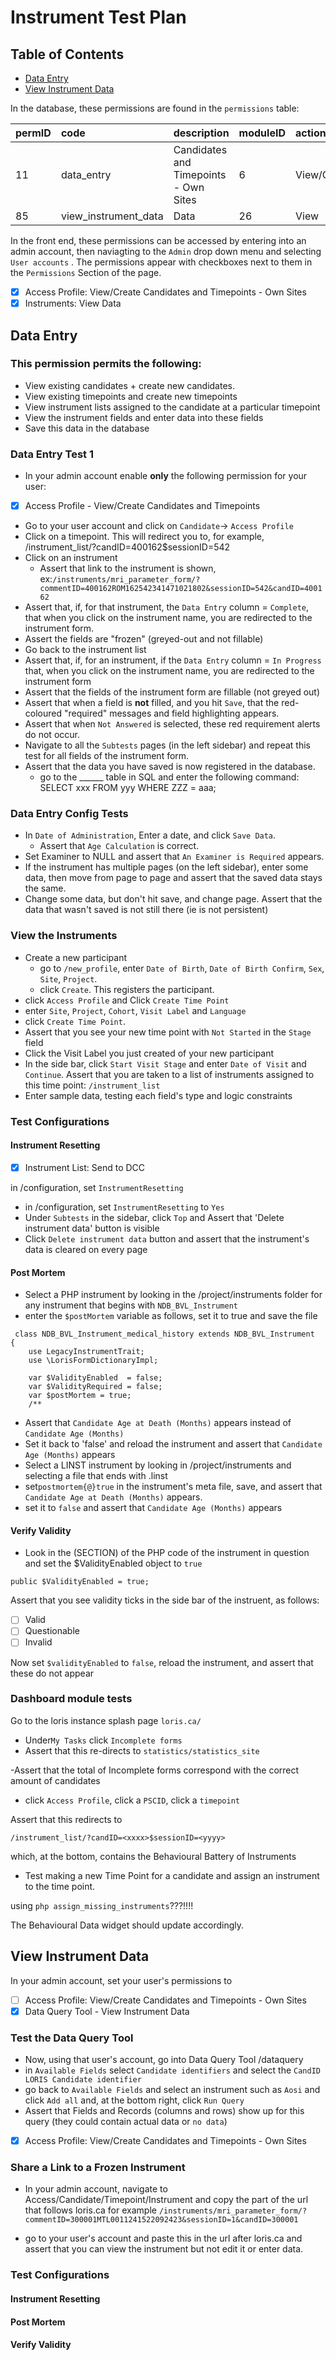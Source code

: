 # Instrument Test Plan

## Table of Contents

- [Data Entry](#data-entry)
- [View Instrument Data](#view-instrument-data)

In the database, these permissions are found in the `permissions` table:

|permID|code|description|moduleID|action|categoryID|
|:--|:--|:--|:--|:--|:--|
|11|data_entry|Candidates and Timepoints - Own Sites|6|View/Create|1|
|85|view_instrument_data|Data|26|View|2|

In the front end, these permissions can be accessed by entering into an admin account, then naviagting to the `Admin` drop down menu and selecting `User accounts` . The permissions appear with checkboxes next to them in the `Permissions` Section of the page.
- [x] Access Profile: View/Create Candidates and Timepoints - Own Sites
- [x] Instruments: View Data

## Data Entry

### This permission permits the following:

- View existing candidates + create new candidates.
- View existing timepoints and create new timepoints
- View instrument lists assigned to the candidate at a particular timepoint
- View the instrument fields and enter data into these fields
- Save this data in the database

### Data Entry Test 1

- In your admin account enable **only** the following permission for your user:
- [x] Access Profile - View/Create Candidates and Timepoints
- Go to your user account and click on `Candidate`-> `Access Profile`
- Click on a timepoint. This will redirect you to, for example, /instrument_list/?candID=400162$sessionID=542
- Click on an instrument
  - Assert that link to the instrument is shown, ex:`/instruments/mri_parameter_form/?commentID=400162ROM162542341471021802&sessionID=542&candID=400162`
- Assert that, if, for that instrument, the `Data Entry` column = `Complete`, that when you click on the instrument name, you are redirected to the instrument form. 
- Assert the fields are "frozen" (greyed-out and not fillable)
- Go back to the instrument list
- Assert that, if, for an instrument, if the `Data Entry` column = `In Progress` that, when you click on the instrument name, you are redirected to the instrument form
- Assert that the fields of the instrument form are fillable (not greyed out)
- Assert that when a field is **not** filled, and you hit `Save`, that the red-coloured "required" messages and field highlighting appears. 
- Assert that when `Not Answered` is selected, these red requirement alerts do not occur.
- Navigate to all the `Subtests` pages (in the left sidebar) and repeat this test for all fields of the instrument form.
- Assert that the data you have saved is now registered in the database.
  - go to the ______ table in SQL and enter the following command: 
  SELECT xxx FROM yyy WHERE ZZZ = aaa;

### Data Entry Config Tests

- In `Date of Administration`, Enter a date, and click `Save Data`.
  - Assert that `Age Calculation` is correct.
- Set Examiner to NULL and assert that `An Examiner is Required` appears.
- If the instrument has multiple pages (on the left sidebar), enter some data, then move from page to page and assert that the saved data stays the same.
- Change some data, but don't hit save, and change page. Assert that the data that wasn't saved is not still there (ie is not persistent)

### View the Instruments

- Create a new participant
  - go to `/new_profile`, enter `Date of Birth`, `Date of Birth Confirm`, `Sex`, `Site`, `Project`.
  - click `Create`. This registers the participant.
- click `Access Profile` and Click `Create Time Point`
- enter `Site`, `Project`, `Cohort`, `Visit Label` and `Language`
- click `Create Time Point`.
- Assert that you see your new time point with `Not Started` in the `Stage` field
- Click the Visit Label you just created of your new participant
- In the side bar, click `Start Visit Stage` and enter `Date of Visit` and `Continue`. Assert that you are taken to a list of instruments assigned to this time point: `/instrument_list`
- Enter sample data, testing each field's type and logic constraints

### Test Configurations

#### Instrument Resetting

- [x] Instrument List: Send to DCC

in /configuration, set `InstrumentResetting`

- in /configuration, set `InstrumentResetting` to `Yes`
- Under `Subtests` in the sidebar, click `Top` and Assert that 'Delete instrument data' button is visible
- Click `Delete instrument data` button and assert that the instrument's data is cleared on every page

#### Post Mortem

- Select a PHP instrument by looking in the /project/instruments folder for any instrument that begins with `NDB_BVL_Instrument`
- enter the `$postMortem` variable as follows, set it to true and save the file

```
 class NDB_BVL_Instrument_medical_history extends NDB_BVL_Instrument
{
    use LegacyInstrumentTrait;
    use \LorisFormDictionaryImpl;

    var $ValidityEnabled  = false;
    var $ValidityRequired = false;
    var $postMortem = true;
    /**
```

- Assert that `Candidate Age at Death (Months)` appears instead of `Candidate Age (Months)`  
- Set it back to 'false' and reload the instrument and assert that `Candidate Age (Months)` appears
- Select a LINST instrument by looking in /project/instruments and selecting a file that ends with .linst
- set`postmortem{@}true` in the instrument's meta file, save, and assert that `Candidate Age at Death (Months)` appears. 
- set it to `false` and assert that `Candidate Age (Months)` appears  

#### Verify Validity

- Look in the (SECTION) of the PHP code of the instrument in question and set the $ValidityEnabled object to `true`

``` 
public $ValidityEnabled = true;
```

Assert that you see validity ticks in the side bar of the instruent, as follows:

- [ ] Valid
- [ ] Questionable
- [ ] Invalid

Now set `$validityEnabled` to `false`, reload the instrument, and assert that these do not appear

### Dashboard module tests

Go to the loris instance splash page `loris.ca/`

- Under`My Tasks` click `Incomplete forms`
- Assert that this re-directs to `statistics/statistics_site`

-Assert that the total of Incomplete forms correspond with the correct amount of candidates

- click `Access Profile`, click a `PSCID`, click a `timepoint`

Assert that this redirects to 

`/instrument_list/?candID=<xxxx>$sessionID=<yyyy>`

which, at the bottom, contains the Behavioural Battery of Instruments

- Test making a new Time Point for a candidate and assign an instrument to the time point.

using `php assign_missing_instruments`???!!!!

The Behavioural Data widget should update accordingly.

## View Instrument Data

In your admin account, set your user's permissions to

- [ ] Access Profile: View/Create Candidates and Timepoints - Own Sites
- [x] Data Query Tool - View Instrument Data

### Test the Data Query Tool

- Now, using that user's account, go into Data Query Tool /dataquery
- in `Available Fields` select `Candidate identifiers` and select the `CandID LORIS Candidate identifier`
- go back to `Available Fields` and select an instrument such as `Aosi` and click `Add all` and, at the bottom right, click `Run Query`
- Assert that Fields and Records (columns and rows) show up for this query (they could contain actual data or `no data`)
- [x] Access Profile: View/Create Candidates and Timepoints - Own Sites

### Share a Link to a Frozen Instrument

- In your admin account, navigate to Access/Candidate/Timepoint/Instrument and copy the part of the url that follows loris.ca
for example `/instruments/mri_parameter_form/?commentID=300001MTL0011241522092423&sessionID=1&candID=300001`

- go to your user's account and paste this in the url after loris.ca and assert that you can view the instrument but not edit it or enter data.

### Test Configurations

#### Instrument Resetting

#### Post Mortem

#### Verify Validity